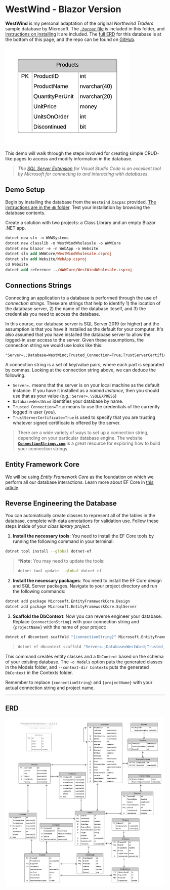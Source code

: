 # WestWind - Blazor Version

**WestWind** is my personal adaptation of the original *Northwind Traders* sample database by Microsoft. The [*`.bacpac`* file](./db/WestWind.bacpac) is included in this folder, and [instructions on installing](./db/ReadMe.md) it are included. The [full ERD](#erd) for this database is at the bottom of this page, and the repo can be found on [GitHub](https://github.com/dgilleland/West-Wind-Wholesale).

![Products](./db/WestWind-2019-Products-SimplifiedClassDiagram.png)

This demo will walk through the steps involved for creating simple CRUD-like pages to access and modify information in the database.

> *The [SQL Server Extension](https://marketplace.visualstudio.com/items?itemName=ms-mssql.mssql) for Visual Studio Code is an excellent tool by Microsoft for connecting to and interacting with databases.*

## Demo Setup

Begin by installing the database from the `WestWind.bacpac` provided. [The instructions are in the `db` folder](./db/ReadMe.md). Test your installation by browsing the database contents.

Create a solution with two projects: a Class Library and an empty Blazor .NET app.

```ps
dotnet new sln -n WWWSystems
dotnet new classlib -n WestWindWholesale -o WWWCore
dotnet new blazor -e -n WebApp -o Website
dotnet sln add WWWCore/WestWindWholesale.csproj
dotnet sln add Website/WebApp.csproj
cd Website
dotnet add reference ../WWWCore/WestWindWholesale.csproj
```

## Connections Strings

Connecting an application to a database is performed through the use of *connection strings*. These are strings that help to identify 1) the location of the database server, 2) the name of the database iteself, and 3) the credentials you need to access the database.

In this course, our database server is SQL Server 2019 (or higher) and the assumption is that you have it installed as the default for your computer. It's also assumed that you have installed the database server to allow the logged-in user access to the server. Given these assumptions, the connection string we would use looks like this:

```
"Server=.;Database=WestWind;Trusted_Connection=True;TrustServerCertificate=True"
```

A connection string is a set of key/value pairs, where each part is separated by commas. Looking at the connection string above, we can deduce the following.

- `Server=.` means that the server is on your local machine as the default instance. If you have it installed as a *named instance*, then you should use that as your value (e.g.: `Server=.\SQLEXPRESS`)
- `Database=WestWind` identifies your database by name.
- `Trusted_Connection=True` means to use the credentials of the currently logged in user (*you*).
- `TrustServerCertificate=True` is used to specify that you are trusting whatever signed certificate is offered by the server.

> There are a wide variety of ways to set up a connection string, depending on your particular database engine. The website [**`ConnectionStrings.com`**](https://www.connectionstrings.com/) is a great resource for exploring how to build your connection strings.

## Entity Framework Core

We will be using *Entity Framework Core* as the foundation on which we perform all our database interactions. Learn more about EF Core in [this article](./db/EFCore.md).

## Reverse Engineering the Database

You can automatically create classes to represent all of the tables in the database, complete with data annotations for validation use. Follow these steps inside of your *class library project*.

1. **Install the necessary tools**: You need to install the EF Core tools by running the following command in your terminal:

```bash
dotnet tool install --global dotnet-ef
```

> ***Note:** You may need to update the tools:
>
> ```bash
> dotnet tool update --global dotnet-ef
> ```

2. **Install the necessary packages**: You need to install the EF Core design and SQL Server packages. Navigate to your project directory and run the following commands:

```bash
dotnet add package Microsoft.EntityFrameworkCore.Design
dotnet add package Microsoft.EntityFrameworkCore.SqlServer
```

3. **Scaffold the DbContext**: Now you can reverse engineer your database. Replace `{connectionString}` with your connection string and `{projectName}` with the name of your project:

```bash
dotnet ef dbcontext scaffold "{connectionString}" Microsoft.EntityFrameworkCore.SqlServer -o {ModelFolder} --context-dir {ContextFolder} --context {projectName}Context --data-annotations
```

> ```bash
> dotnet ef dbcontext scaffold "Server=.;Database=WestWind;Trusted_Connection=True;TrustServerCertificate=True" Microsoft.EntityFrameworkCore.SqlServer -o Models --context-dir DAL --context WestWindContext --data-annotations
> ```

This command creates entity classes and a `DbContext` based on the schema of your existing database. The `-o Models` option puts the generated classes in the Models folder, and `--context-dir Contexts` puts the generated `DbContext` in the Contexts folder.

Remember to replace `{connectionString}` and `{projectName}` with your actual connection string and project name.

----

## ERD

![ERD](./db/Diagrams-WestWindERD.png)
